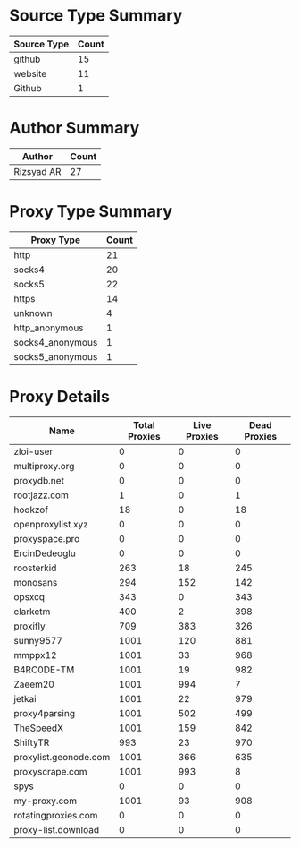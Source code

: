 # Source Type Summary

| Source Type | Count |
|-------------|-------|
| github | 15 |
| website | 11 |
| Github | 1 |


# Author Summary

| Author | Count |
|--------|-------|
| Rizsyad AR | 27 |


# Proxy Type Summary

| Proxy Type | Count |
|------------|-------|
| http | 21 |
| socks4 | 20 |
| socks5 | 22 |
| https | 14 |
| unknown | 4 |
| http_anonymous | 1 |
| socks4_anonymous | 1 |
| socks5_anonymous | 1 |


# Proxy Details

| Name | Total Proxies | Live Proxies | Dead Proxies |
|------|---------------|--------------|---------------|
| zloi-user | 0 | 0 | 0 |
| multiproxy.org | 0 | 0 | 0 |
| proxydb.net | 0 | 0 | 0 |
| rootjazz.com | 1 | 0 | 1 |
| hookzof | 18 | 0 | 18 |
| openproxylist.xyz | 0 | 0 | 0 |
| proxyspace.pro | 0 | 0 | 0 |
| ErcinDedeoglu | 0 | 0 | 0 |
| roosterkid | 263 | 18 | 245 |
| monosans | 294 | 152 | 142 |
| opsxcq | 343 | 0 | 343 |
| clarketm | 400 | 2 | 398 |
| proxifly | 709 | 383 | 326 |
| sunny9577 | 1001 | 120 | 881 |
| mmppx12 | 1001 | 33 | 968 |
| B4RC0DE-TM | 1001 | 19 | 982 |
| Zaeem20 | 1001 | 994 | 7 |
| jetkai | 1001 | 22 | 979 |
| proxy4parsing | 1001 | 502 | 499 |
| TheSpeedX | 1001 | 159 | 842 |
| ShiftyTR | 993 | 23 | 970 |
| proxylist.geonode.com | 1001 | 366 | 635 |
| proxyscrape.com | 1001 | 993 | 8 |
| spys | 0 | 0 | 0 |
| my-proxy.com | 1001 | 93 | 908 |
| rotatingproxies.com | 0 | 0 | 0 |
| proxy-list.download | 0 | 0 | 0 |
